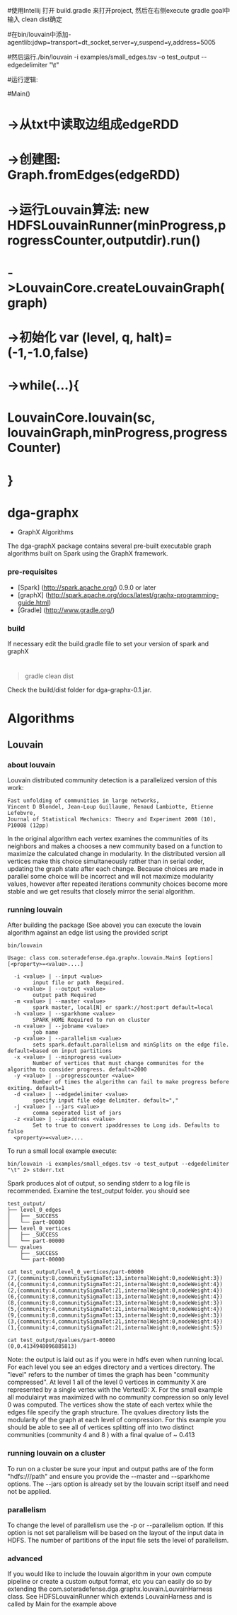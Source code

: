 #使用Intellij 打开 build.gradle 来打开project, 然后在右侧execute gradle goal中输入 clean dist确定

#在bin/louvain中添加-agentlib:jdwp=transport=dt_socket,server=y,suspend=y,address=5005

#然后运行./bin/louvain -i examples/small_edges.tsv -o test_output --edgedelimiter "\t"

#运行逻辑: 

#Main()

#  ->从txt中读取边组成edgeRDD

#  ->创建图: Graph.fromEdges(edgeRDD)

#  ->运行Louvain算法: new HDFSLouvainRunner(minProgress,progressCounter,outputdir).run()

#      ->LouvainCore.createLouvainGraph(graph)

#      ->初始化 var (level, q, halt)=(-1,-1.0,false)

#      ->while(...){

#          LouvainCore.louvain(sc, louvainGraph,minProgress,progressCounter)

#        }




# dga-graphx 

- GraphX Algorithms

The dga-graphX package contains several pre-built executable graph algorithms built on Spark using the GraphX framework.  

### pre-requisites

 * [Spark]  (http://spark.apache.org/)   0.9.0 or later
 * [graphX]  (http://spark.apache.org/docs/latest/graphx-programming-guide.html)   
 * [Gradle] (http://www.gradle.org/) 

### build

If necessary edit the build.gradle file to set your version of spark and graphX

# 

> gradle clean dist

Check the build/dist folder for dga-graphx-0.1.jar.   


# Algorithms 

## Louvain

### about louvain

Louvain distributed community detection is a parallelized version of this work:
```
Fast unfolding of communities in large networks, 
Vincent D Blondel, Jean-Loup Guillaume, Renaud Lambiotte, Etienne Lefebvre, 
Journal of Statistical Mechanics: Theory and Experiment 2008 (10), P10008 (12pp)
```
In the original algorithm each vertex examines the communities of its neighbors and makes a chooses a new community based on a function to maximize the calculated change in modularity.  In the distributed version all vertices make this choice simultaneously rather than in serial order, updating the graph state after each change.  Because choices are made in parallel some choice will be incorrect and will not maximize modularity values, however after repeated iterations community choices become more stable and we get results that closely mirror the serial algorithm.

### running louvain

After building the package (See above) you can execute the lovain algorithm against an edge list using the provided script

```
bin/louvain

Usage: class com.soteradefense.dga.graphx.louvain.Main$ [options] [<property>=<value>....]

  -i <value> | --input <value>
        input file or path  Required.
  -o <value> | --output <value>
        output path Required
  -m <value> | --master <value>
        spark master, local[N] or spark://host:port default=local
  -h <value> | --sparkhome <value>
        SPARK_HOME Required to run on cluster
  -n <value> | --jobname <value>
        job name
  -p <value> | --parallelism <value>
        sets spark.default.parallelism and minSplits on the edge file. default=based on input partitions
  -x <value> | --minprogress <value>
        Number of vertices that must change communites for the algorithm to consider progress. default=2000
  -y <value> | --progresscounter <value>
        Number of times the algorithm can fail to make progress before exiting. default=1
  -d <value> | --edgedelimiter <value>
        specify input file edge delimiter. default=","
  -j <value> | --jars <value>
        comma seperated list of jars
  -z <value> | --ipaddress <value>
        Set to true to convert ipaddresses to Long ids. Defaults to false
  <property>=<value>....
```

To run a small local example execute:
```
bin/louvain -i examples/small_edges.tsv -o test_output --edgedelimiter "\t" 2> stderr.txt
```

Spark produces alot of output, so sending stderr to a log file is recommended.  Examine the test_output folder. you should see

```
test_output/
├── level_0_edges
│   ├── _SUCCESS
│   └── part-00000
├── level_0_vertices
│   ├── _SUCCESS
│   └── part-00000
└── qvalues
    ├── _SUCCESS
    └── part-00000
```

```
cat test_output/level_0_vertices/part-00000 
(7,{community:8,communitySigmaTot:13,internalWeight:0,nodeWeight:3})
(4,{community:4,communitySigmaTot:21,internalWeight:0,nodeWeight:4})
(2,{community:4,communitySigmaTot:21,internalWeight:0,nodeWeight:4})
(6,{community:8,communitySigmaTot:13,internalWeight:0,nodeWeight:4})
(8,{community:8,communitySigmaTot:13,internalWeight:0,nodeWeight:3})
(5,{community:4,communitySigmaTot:21,internalWeight:0,nodeWeight:4})
(9,{community:8,communitySigmaTot:13,internalWeight:0,nodeWeight:3})
(3,{community:4,communitySigmaTot:21,internalWeight:0,nodeWeight:4})
(1,{community:4,communitySigmaTot:21,internalWeight:0,nodeWeight:5})

cat test_output/qvalues/part-00000 
(0,0.4134948096885813)
```

Note: the output is laid out as if you were in hdfs even when running local.  For each level you see an edges directory and a vertices directory.   The "level" refers to the number of times the graph has been "community compressed".  At level 1 all of the level 0 vertices in community X are represented by a single vertex with the VertexID: X.  For the small example all modulairyt was maximized with no community compression so only level 0 was computed.  The vertices show the state of each vertex while the edges file specify the graph structure.   The qvalues directory lists the modularity of the graph at each level of compression.  For this example you should be able to see all of vertices splitting off into two distinct communities (community 4 and 8 ) with a final qvalue of ~ 0.413


### running louvain on a cluster

To run on a cluster be sure your input and output paths are of the form "hdfs://<namenode>/path" and ensure you provide the --master and --sparkhome options.  The --jars option is already set by the louvain script itself and need not be applied.

### parallelism

To change the level of parallelism use the -p or --parallelism option.  If this option is not set parallelism will be based on the layout of the input data in HDFS.  The number of partitions of the input file sets the level of parallelism.   

### advanced

If you would like to include the louvain algorithm in your own compute pipeline or create a custom output format, etc you can easily do so by extending the com.soteradefense.dga.graphx.louvain.LouvainHarness class.  See HDFSLouvainRunner which extends LouvainHarness and is called by Main for the example above

